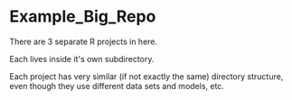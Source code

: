 # Example_Big_Repo

There are 3 separate R projects in here.

Each lives inside it's own subdirectory.

Each project has very similar (if not exactly the same) directory structure, even though they use different data sets and models, etc.

